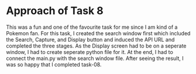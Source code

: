 # Approach of Task 8
This was a fun and one of the favourite task for me since I am kind of a Pokemon fan. For this task, I created the search window first which included the Search, Capture, and Display button and induced the API URL and completed the three stages. As the Display screen had to be on a seperate window, I had to create seperate python file for it. At the end, I had to connect the main.py with the search window file. After seeing the result, I was so happy that I completed task-08.

